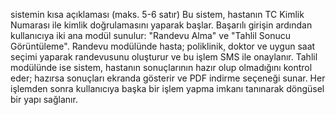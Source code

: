 

sistemin kısa açıklaması (maks. 5-6 satır)
Bu sistem, hastanın TC Kimlik Numarası ile kimlik doğrulamasını yaparak başlar. Başarılı girişin ardından kullanıcıya iki ana modül sunulur: "Randevu Alma" ve "Tahlil Sonucu Görüntüleme". Randevu modülünde hasta; poliklinik, doktor ve uygun saat seçimi yaparak randevusunu oluşturur ve bu işlem SMS ile onaylanır. Tahlil modülünde ise sistem, hastanın sonuçlarının hazır olup olmadığını kontrol eder; hazırsa sonuçları ekranda gösterir ve PDF indirme seçeneği sunar. Her işlemden sonra kullanıcıya başka bir işlem yapma imkanı tanınarak döngüsel bir yapı sağlanır.
